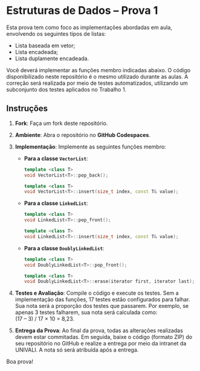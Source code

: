 # Estruturas de Dados – Prova 1

Esta prova tem como foco as implementações abordadas em aula, envolvendo os seguintes tipos de listas:
- Lista baseada em vetor;
- Lista encadeada;
- Lista duplamente encadeada.

Você deverá implementar as funções membro indicadas abaixo. O código disponibilizado neste repositório é o mesmo utilizado durante as aulas. A correção será realizada por meio de testes automatizados, utilizando um subconjunto dos testes aplicados no Trabalho 1.

## Instruções

1. **Fork**: Faça um fork deste repositório.
2. **Ambiente**: Abra o repositório no **GitHub Codespaces**.
3. **Implementação**: Implemente as seguintes funções membro:

   - **Para a classe `VectorList`**:
     ```cpp
     template <class T>
     void VectorList<T>::pop_back();
     ```
     ```cpp
     template <class T>
     void VectorList<T>::insert(size_t index, const T& value);
     ```

   - **Para a classe `LinkedList`**:
     ```cpp
     template <class T>
     void LinkedList<T>::pop_front();
     ```
     ```cpp
     template <class T>
     void LinkedList<T>::insert(size_t index, const T& value);
     ```

   - **Para a classe `DoublyLinkedList`**:
     ```cpp
     template <class T>
     void DoublyLinkedList<T>::pop_front();
     ```
     ```cpp
     template <class T>
     void DoublyLinkedList<T>::erase(iterator first, iterator last);
     ```

4. **Testes e Avaliação**: Compile o código e execute os testes. Sem a implementação das funções, 17 testes estão configurados para falhar. Sua nota será a proporção dos testes que passarem. Por exemplo, se apenas 3 testes falharem, sua nota será calculada como:  
   (17 – 3) / 17 × 10 = 8,23.
5. **Entrega da Prova**: Ao final da prova, todas as alterações realizadas devem estar commitadas. Em seguida, baixe o código (formato ZIP) do seu repositório no GitHub e realize a entrega por meio da intranet da UNIVALI. A nota só será atribuída após a entrega.

Boa prova!
